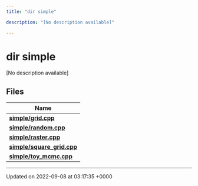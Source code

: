 ```yaml
---
title: "dir simple"

description: "[No description available]"

---
```


# dir simple

[No description available]

## Files

| Name           |
| -------------- |
| **[simple/grid.cpp](/documentation/code/files/grid_8cpp/#file-simple-grid-cpp)**  |
| **[simple/random.cpp](/documentation/code/files/random_8cpp/#file-simple-random-cpp)**  |
| **[simple/raster.cpp](/documentation/code/files/raster_8cpp/#file-simple-raster-cpp)**  |
| **[simple/square_grid.cpp](/documentation/code/files/square__grid_8cpp/#file-simple-square-grid-cpp)**  |
| **[simple/toy_mcmc.cpp](/documentation/code/files/toy__mcmc_8cpp/#file-simple-toy-mcmc-cpp)**  |






-------------------------------

Updated on 2022-09-08 at 03:17:35 +0000
